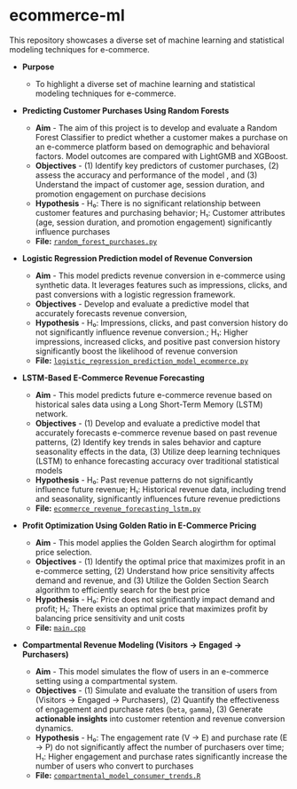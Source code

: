 # ecommerce-ml
This repository showcases a diverse set of machine learning and statistical modeling techniques for e-commerce.

* **Purpose** 
  - To highlight a diverse set of machine learning and statistical modeling techniques for e-commerce.
 
* **Predicting Customer Purchases Using Random Forests**
  - **Aim** - The aim of this project is to develop and evaluate a Random Forest Classifier to predict whether a customer makes a purchase on an e-commerce platform based on demographic and behavioral factors. Model outcomes are compared with LightGMB and XGBoost.
  - **Objectives** - (1) Identify key predictors of customer purchases, (2) assess the accuracy and performance of the model , and (3) Understand the impact of customer age, session duration, and promotion engagement on purchase decisions
  - **Hypothesis** - H₀: There is no significant relationship between customer features and purchasing behavior; H₁: Customer attributes (age, session duration, and promotion engagement) significantly influence purchases
  - **File:** [`random_forest_purchases.py`](https://github.com/h-hedman/ecommerce-ml/blob/main/logistic_regression_prediction_model_ecommerce.py)
* **Logistic Regression Prediction model of Revenue Conversion**
  - **Aim** - This model predicts revenue conversion in e-commerce using synthetic data. It leverages features such as impressions, clicks, and past conversions with a logistic regression framework. 
  - **Objectives** - Develop and evaluate a predictive model that accurately forecasts revenue conversion, 
  - **Hypothesis** - H₀: Impressions, clicks, and past conversion history do not significantly influence revenue conversion.; H₁: Higher impressions, increased clicks, and positive past conversion history significantly boost the likelihood of revenue conversion
  - **File:** [`logistic_regression_prediction_model_ecommerce.py`](https://raw.githubusercontent.com/h-hedman/ecommerce-ml/refs/heads/main/logistic_regression_prediction_model_ecommerce.py)
* **LSTM-Based E-Commerce Revenue Forecasting**
  - **Aim** - This model predicts future e-commerce revenue based on historical sales data using a Long Short-Term Memory (LSTM) network. 
  - **Objectives** - (1) Develop and evaluate a predictive model that accurately forecasts e-commerce revenue based on past revenue patterns, (2) Identify key trends in sales behavior and capture seasonality effects in the data, (3) Utilize deep learning techniques (LSTM) to enhance forecasting accuracy over traditional statistical models 
  - **Hypothesis** - H₀: Past revenue patterns do not significantly influence future revenue; H₁: Historical revenue data, including trend and seasonality, significantly influences future revenue predictions
  - **File:** [`ecommerce_revenue_forecasting_lstm.py`](https://raw.githubusercontent.com/h-hedman/ecommerce-ml/refs/heads/main/ecommerce_revenue_forecasting_lstm.py)  
* **Profit Optimization Using Golden Ratio in E-Commerce Pricing**
  - **Aim** - This model applies the Golden Search alogirthm for optimal price selection. 
  - **Objectives** - (1) Identify the optimal price that maximizes profit in an e-commerce setting, (2) Understand how price sensitivity affects demand and revenue, and (3) Utilize the Golden Section Search algorithm to efficiently search for the best price  
  - **Hypothesis** - H₀: Price does not significantly impact demand and profit; H₁: There exists an optimal price that maximizes profit by balancing price sensitivity and unit costs
  - **File:** [`main.cpp`](https://raw.githubusercontent.com/h-hedman/ecommerce-ml/refs/heads/main/main.cpp)  
* **Compartmental Revenue Modeling (Visitors → Engaged → Purchasers)**
  - **Aim** - This model simulates the flow of users in an e-commerce setting using a compartmental system. 
  - **Objectives** - (1) Simulate and evaluate the transition of users from (Visitors → Engaged → Purchasers), (2) Quantify the effectiveness of engagement and purchase rates (`beta`, `gamma`), (3) Generate **actionable insights** into customer retention and revenue conversion dynamics.
  - **Hypothesis** - H₀: The engagement rate (V → E) and purchase rate (E → P) do not significantly affect the number of purchasers over time; H₁: Higher engagement and purchase rates significantly increase the number of users who convert to purchases
  - **File:** [`compartmental_model_consumer_trends.R`](https://raw.githubusercontent.com/h-hedman/ecommerce-ml/refs/heads/main/compartmental_model_consumer_trends.R)  



